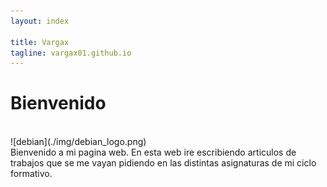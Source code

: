 ```yaml
---
layout: index

title: Vargax	
tagline: vargax01.github.io
---
```


# Bienvenido
<br>
![debian](./img/debian_logo.png)
<br>
Bienvenido a mi pagina web. En esta web ire escribiendo articulos de trabajos que se 
me vayan pidiendo en las distintas  asignaturas  de mi ciclo formativo.

